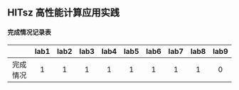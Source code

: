 ## HITsz 高性能计算应用实践

#### 完成情况记录表

|    |lab1|lab2|lab3|lab4|lab5|lab6|lab7|lab8|lab9|
|:--:|:--:|:--:|:--:|:--:|:--:|:--:|:--:|:--:|:--:|
|完成情况|1|1|1|1|1|1|1|1|0|